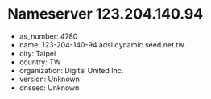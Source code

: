 # Nameserver 123.204.140.94

* as_number: 4780
* name: 123-204-140-94.adsl.dynamic.seed.net.tw.
* city: Taipei
* country: TW
* organization: Digital United Inc.
* version: Unknown
* dnssec: Unknown
